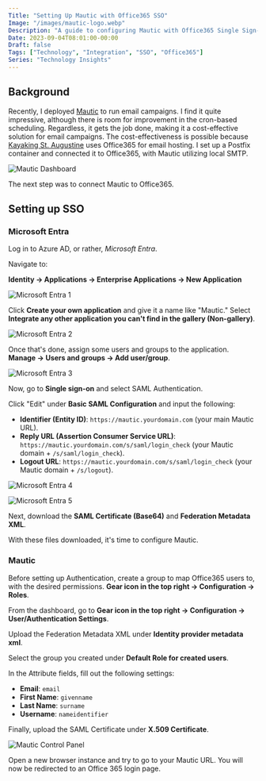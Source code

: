 ```yaml
---
Title: "Setting Up Mautic with Office365 SSO"
Image: "/images/mautic-logo.webp"
Description: "A guide to configuring Mautic with Office365 Single Sign-On (SSO)"
Date: 2023-09-04T08:01:00-00:00
Draft: false
Tags: ["Technology", "Integration", "SSO", "Office365"]
Series: "Technology Insights"
---
```

## Background
Recently, I deployed [Mautic](https://www.mautic.org/) to run email campaigns. I find it quite impressive, although there is room for improvement in the cron-based scheduling. Regardless, it gets the job done, making it a cost-effective solution for email campaigns. The cost-effectiveness is possible because [Kayaking St. Augustine](https://kayakingstaugustine.com) uses Office365 for email hosting. I set up a Postfix container and connected it to Office365, with Mautic utilizing local SMTP.

![Mautic Dashboard](/images/mautic-dashboard.webp)

The next step was to connect Mautic to Office365.

## Setting up SSO
### Microsoft Entra

Log in to Azure AD, or rather, *Microsoft Entra*.

Navigate to:

**Identity -> Applications -> Enterprise Applications -> New Application**

![Microsoft Entra 1](/images/mautic-entra-1.webp)

Click **Create your own application** and give it a name like "Mautic." Select **Integrate any other application you can't find in the gallery (Non-gallery)**.

![Microsoft Entra 2](/images/mautic-entra-2.webp)

Once that's done, assign some users and groups to the application. **Manage -> Users and groups -> Add user/group**.

![Microsoft Entra 3](/images/mautic-entra-3.webp)

Now, go to **Single sign-on** and select SAML Authentication.

Click "Edit" under **Basic SAML Configuration** and input the following:

* **Identifier (Entity ID)**: `https://mautic.yourdomain.com` (your main Mautic URL).
* **Reply URL (Assertion Consumer Service URL)**: `https://mautic.yourdomain.com/s/saml/login_check` (your Mautic domain + `/s/saml/login_check`).
* **Logout URL**: `https://mautic.yourdomain.com/s/saml/login_check` (your Mautic domain + `/s/logout`).

![Microsoft Entra 4](/images/mautic-entra-4.webp)

![Microsoft Entra 5](/images/mautic-entra-5.webp)

Next, download the **SAML Certificate (Base64)** and **Federation Metadata XML**.

With these files downloaded, it's time to configure Mautic.

### Mautic

Before setting up Authentication, create a group to map Office365 users to, with the desired permissions. **Gear icon in the top right -> Configuration -> Roles**.

From the dashboard, go to **Gear icon in the top right -> Configuration -> User/Authentication Settings**.

Upload the Federation Metadata XML under **Identity provider metadata xml**.

Select the group you created under **Default Role for created users**.

In the Attribute fields, fill out the following settings:
* **Email**: `email`
* **First Name**: `givenname`
* **Last Name**: `surname`
* **Username**: `nameidentifier`

Finally, upload the SAML Certificate under **X.509 Certificate**.

![Mautic Control Panel](/images/mautic-controlpanel.webp)

Open a new browser instance and try to go to your Mautic URL. You will now be redirected to an Office 365 login page.